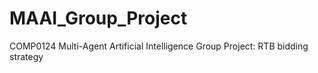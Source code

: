 # MAAI_Group_Project
COMP0124 Multi-Agent Artificial Intelligence Group Project: RTB bidding strategy
